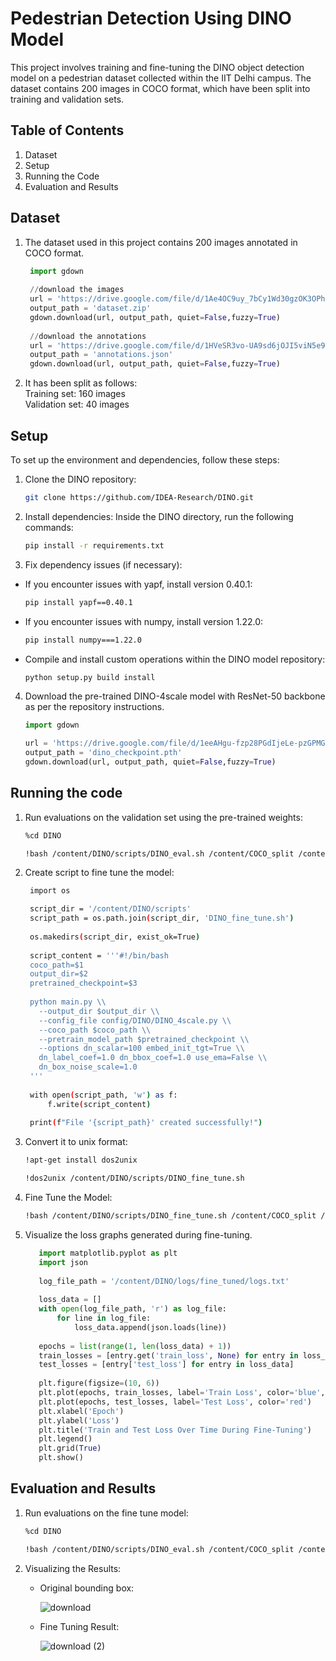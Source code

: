 # Pedestrian Detection Using DINO Model
This project involves training and fine-tuning the DINO object detection model on a pedestrian dataset collected within the IIT Delhi campus. The dataset contains 200 images in COCO format, which have been split into training and validation sets.

## Table of Contents
1. Dataset
2. Setup
3. Running the Code
4. Evaluation and Results

## Dataset

1. The dataset used in this project contains 200 images annotated in COCO format.
   
   ```python
    import gdown
    
    //download the images
    url = 'https://drive.google.com/file/d/1Ae4OC9uy_7bCy1Wd30gzOK3OPh0Ok92l/view?usp=drive_link'
    output_path = 'dataset.zip'
    gdown.download(url, output_path, quiet=False,fuzzy=True)
    
    //download the annotations
    url = 'https://drive.google.com/file/d/1HVeSR3vo-UA9sd6jOJI5viN5e927gk7Y/view?usp=drive_link'
    output_path = 'annotations.json'
    gdown.download(url, output_path, quiet=False,fuzzy=True)
   ```

3. It has been split as follows: <br>Training set: 160 images <br>Validation set: 40 images


## Setup
To set up the environment and dependencies, follow these steps:

1. Clone the DINO repository:
   ```bash
   git clone https://github.com/IDEA-Research/DINO.git
   ```

2. Install dependencies: Inside the DINO directory, run the following commands:

   ```bash
   pip install -r requirements.txt
   ```

3. Fix dependency issues (if necessary):

- If you encounter issues with yapf, install version 0.40.1:
  ```bash
  pip install yapf==0.40.1
  ```
- If you encounter issues with numpy, install version 1.22.0:
  ```bash
  pip install numpy===1.22.0
  ```
- Compile and install custom operations within the DINO model repository:
  ```python
  python setup.py build install
  ```
  
4. Download the pre-trained DINO-4scale model with ResNet-50 backbone as per the repository instructions.
   ```python
   import gdown

   url = 'https://drive.google.com/file/d/1eeAHgu-fzp28PGdIjeLe-pzGPMG2r2G_/view?usp=drive_link'
   output_path = 'dino_checkpoint.pth'
   gdown.download(url, output_path, quiet=False,fuzzy=True)
   ```

## Running the code
1. Run evaluations on the validation set using the pre-trained weights:
   ```bash
   %cd DINO
   
   !bash /content/DINO/scripts/DINO_eval.sh /content/COCO_split /content/dino_checkpoint.pth
   ```

2. Create script to fine tune the model:

   ```bash
    import os

    script_dir = '/content/DINO/scripts'
    script_path = os.path.join(script_dir, 'DINO_fine_tune.sh')
    
    os.makedirs(script_dir, exist_ok=True)
    
    script_content = '''#!/bin/bash
    coco_path=$1
    output_dir=$2
    pretrained_checkpoint=$3
    
    python main.py \\
      --output_dir $output_dir \\
      --config_file config/DINO/DINO_4scale.py \\
      --coco_path $coco_path \\
      --pretrain_model_path $pretrained_checkpoint \\
      --options dn_scalar=100 embed_init_tgt=True \\
      dn_label_coef=1.0 dn_bbox_coef=1.0 use_ema=False \\
      dn_box_noise_scale=1.0
    '''
    
    with open(script_path, 'w') as f:
        f.write(script_content)
    
    print(f"File '{script_path}' created successfully!")
   ```
   
3. Convert it to unix format:
   ```bash
   !apt-get install dos2unix
   
   !dos2unix /content/DINO/scripts/DINO_fine_tune.sh
   ```

4. Fine Tune the Model:
   ```bash
   !bash /content/DINO/scripts/DINO_fine_tune.sh /content/COCO_split /content/DINO/logs/fine_tuned /content/dino_checkpoint.pth
   ```
5. Visualize the loss graphs generated during fine-tuning.
   ```python
      import matplotlib.pyplot as plt
      import json
      
      log_file_path = '/content/DINO/logs/fine_tuned/logs.txt'  
      
      loss_data = []
      with open(log_file_path, 'r') as log_file:
          for line in log_file:
              loss_data.append(json.loads(line))
      
      epochs = list(range(1, len(loss_data) + 1))
      train_losses = [entry.get('train_loss', None) for entry in loss_data]  
      test_losses = [entry['test_loss'] for entry in loss_data]
      
      plt.figure(figsize=(10, 6))
      plt.plot(epochs, train_losses, label='Train Loss', color='blue', linestyle='--')
      plt.plot(epochs, test_losses, label='Test Loss', color='red')
      plt.xlabel('Epoch')
      plt.ylabel('Loss')
      plt.title('Train and Test Loss Over Time During Fine-Tuning')
      plt.legend()
      plt.grid(True)
      plt.show()
    ```

## Evaluation and Results
1. Run evaluations on the fine tune model:
   ```bash
   %cd DINO
   
   !bash /content/DINO/scripts/DINO_eval.sh /content/COCO_split /content/DINO/logs/fine_tuned/checkpoint.pth
   ```
2. Visualizing the Results:
     - Original bounding box:
   
       ![download](https://github.com/user-attachments/assets/a55a142d-6d70-4577-839c-163cf0d800b9)
       
     - Fine Tuning Result:
  
       ![download (2)](https://github.com/user-attachments/assets/28453fa7-01cb-47c8-bdfa-8366ccef0119)
